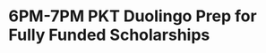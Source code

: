 # 6PM-7PM PKT Duolingo Prep for Fully Funded Scholarships

<!-- - ## Week 1

   1. [Day 1](https://www.facebook.com/iCodeguru/videos/395676239998795)
   2. [Day 2](https://www.facebook.com/watch/?v=2272009033159020)
   3. [Day 3](https://www.facebook.com/iCodeguru/videos/786680036822590/)
   4. [Day 4](https://www.facebook.com/iCodeguru/videos/530402086146352)
   5. [Day 5](https://www.facebook.com/iCodeguru/videos/1269162867434370) -->

<!-- - ## Week 

   1. [Day 1]()
   2. [Day 2]()
   3. [Day 3]()
   4. [Day 4]()
   5. [Day 5]() -->

<!-- - ## Week 

   1. [Day 1]()
   2. [Day 2]()
   3. [Day 3]()
   4. [Day 4]()
   5. [Day 5]() -->